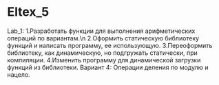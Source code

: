# Eltex_5
Lab_1:
1.Разработать функции для выполнения арифметических операций по вариантам.\n 
2.Оформить статическую библиотеку функций и написать программу, ее использующую.
3.Переоформить библиотеку, как динамическую, но подгружать статически, при компиляции.
4.Изменить программу для динамической загрузки функций из библиотеки.
Вариант 4: Операции деления по модулю и нацело.
